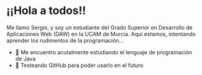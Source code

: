 # ¡¡Hola a todos!!

Me llamo Sergio, y soy un estudiante del Grado Superior en Desarrollo de Aplicaciones Web (DAW) en la UCAM de Murcia. Aquí estamos, intentando aprender los rudimentos de la programación...

- 🌱 Me encuentro acutalmente estudiando el lenguaje de programación de Java
- 👯 Testeando GitHub para poder usarlo en el futuro


<!--
**gabrieldemariana/gabrieldemariana** is a ✨ _special_ ✨ repository because its `README.md` (this file) appears on your GitHub profile.

Here are some ideas to get you started:

- 🔭 I’m currently working on ...
- 🌱 I’m currently learning ...
- 👯 I’m looking to collaborate on ...
- 🤔 I’m looking for help with ...
- 💬 Ask me about ...
- 📫 How to reach me: ...
- 😄 Pronouns: ...
- ⚡ Fun fact: ...
-->
